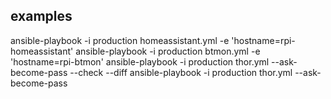 ## examples
  ansible-playbook -i production homeassistant.yml -e 'hostname=rpi-homeassistant'
  ansible-playbook -i production btmon.yml -e 'hostname=rpi-btmon'
  ansible-playbook -i production thor.yml --ask-become-pass --check --diff
  ansible-playbook -i production thor.yml --ask-become-pass